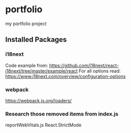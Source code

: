 # portfolio
my portfolio project

## Installed Packages

### i18next

Code example from: https://github.com/i18next/react-i18next/tree/master/example/react
For all options read: https://www.i18next.com/overview/configuration-options

### webpack

https://webpack.js.org/loaders/

### Research those removed items from index.js

reportWebVitals.js
React.StrictMode
